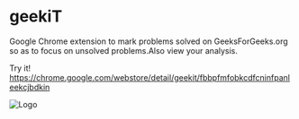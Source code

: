 geekiT
======================

Google Chrome extension to mark problems solved on GeeksForGeeks.org so as to focus on unsolved problems.Also view your analysis.

Try it!
https://chrome.google.com/webstore/detail/geekit/fbbpfmfobkcdfcninfpanleekcjbdkin

![Logo](https://github.com/ManrajGrover/geekiT/blob/master/assets/logo.png)

